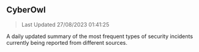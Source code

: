 ## CyberOwl 
> Last Updated 27/08/2023 01:41:25 


A daily updated summary of the most frequent types of security incidents currently being reported from different sources.

